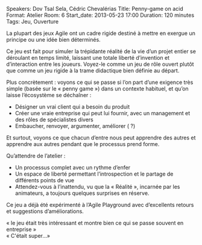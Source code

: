 Speakers: Dov Tsal Sela, Cédric Chevalérias
Title: Penny-game on acid
Format: Atelier
Room: 6
Start_date: 2013-05-23 17:00
Duration: 120 minutes
Tags: Jeu, Ouverture

La plupart des jeux Agile ont un cadre rigide destiné à mettre en exergue un principe ou une idée bien déterminés.

Ce jeu est fait pour simuler la trépidante réalité de la vie d’un projet entier se déroulant en temps limité, laissant une totale liberté d’invention et  d’interaction entre les joueurs.
Voyez-le comme un jeu de rôle ouvert plutôt que comme un jeu rigide à la trame didactique bien définie au départ.

Plus concrètement : voyons ce qui se passe si l’on part d’une exigence très simple (basée sur le « penny game ») dans un contexte habituel, et qu’on laisse l’écosystème se déchaîner :

- Désigner un vrai client qui a besoin du produit
- Créer une vraie entreprise qui peut lui fournir, avec un management et des rôles de spécialistes divers
- Embaucher, renvoyer, argumenter, améliorer ( ?)

Et surtout, voyons ce que chacun d’entre nous peut apprendre des autres et apprendre aux autres pendant que le processus prend forme.

Qu’attendre de l’atelier :

- Un processus complet avec un rythme d’enfer
- Un espace de liberté permettant l’introspection et le partage de différents points de vue
- Attendez-vous à l’inattendu, vu que la « Réalité », incarnée par les animateurs, a toujours quelques surprises en réserve.

Ce jeu a déjà été expérimenté à l’Agile Playground avec d’excellents retours et suggestions d’améliorations.

« le jeu était très intéressant et montre bien ce qui se passe souvent en entreprise »  
« C'était super…»
